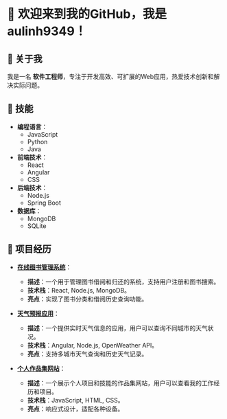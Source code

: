 # 👋 欢迎来到我的GitHub，我是 **aulinh9349**！

## 👤 关于我
我是一名 **软件工程师**，专注于开发高效、可扩展的Web应用，热爱技术创新和解决实际问题。

## 🔧 技能
- **编程语言**：
  - JavaScript
  - Python
  - Java
- **前端技术**：
  - React
  - Angular
  - CSS
- **后端技术**：
  - Node.js
  - Spring Boot
- **数据库**：
  - MongoDB
  - SQLite

## 🌟 项目经历
- **[在线图书管理系统](https://github.com/aulinh9349/book-management-system)**：
  - **描述**：一个用于管理图书借阅和归还的系统，支持用户注册和图书搜索。
  - **技术栈**：React, Node.js, MongoDB。
  - **亮点**：实现了图书分类和借阅历史查询功能。

- **[天气预报应用](https://github.com/aulinh9349/weather-app)**：
  - **描述**：一个提供实时天气信息的应用，用户可以查询不同城市的天气状况。
  - **技术栈**：Angular, Node.js, OpenWeather API。
  - **亮点**：支持多城市天气查询和历史天气记录。

- **[个人作品集网站](https://github.com/aulinh9349/portfolio)**：
  - **描述**：一个展示个人项目和技能的作品集网站，用户可以查看我的工作经历和项目。
  - **技术栈**：JavaScript, HTML, CSS。
  - **亮点**：响应式设计，适配各种设备。

